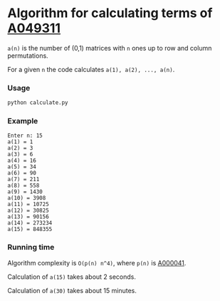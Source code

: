 # Algorithm for calculating terms of [A049311](https://oeis.org/A049311)
`a(n)` is the number of (0,1) matrices with `n` ones up to row and column permutations.

For a given `n` the code calculates `a(1), a(2), ..., a(n)`.

### Usage
```bash
python calculate.py
```

### Example
```
Enter n: 15
a(1) = 1
a(2) = 3
a(3) = 6
a(4) = 16
a(5) = 34
a(6) = 90
a(7) = 211
a(8) = 558
a(9) = 1430
a(10) = 3908
a(11) = 10725
a(12) = 30825
a(13) = 90156
a(14) = 273234
a(15) = 848355
```

### Running time
Algorithm complexity is `O(p(n) n^4)`, where `p(n)` is [A000041](https://oeis.org/A000041).

Calculation of `a(15)` takes about 2 seconds.

Calculation of `a(30)` takes about 15 minutes.

